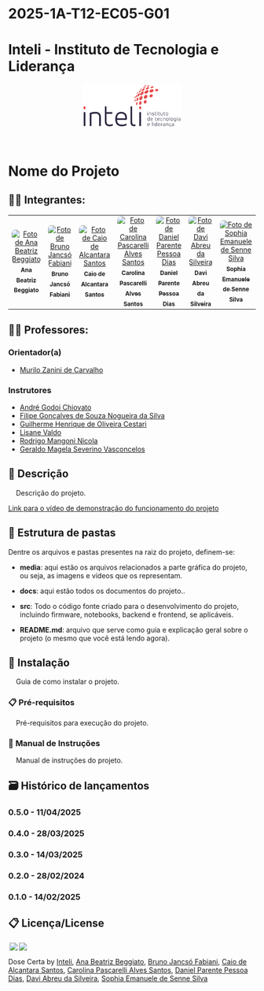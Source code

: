 # 2025-1A-T12-EC05-G01

# Inteli - Instituto de Tecnologia e Liderança 

<p align="center">
<a href= "https://www.inteli.edu.br/"><img src="media/inteli.png" alt="Inteli - Instituto de Tecnologia e Liderança" border="0" width=40% height=40%></a>
</p>

<br>

# Nome do Projeto

## 👨‍🎓 Integrantes: 

<div align="center">
  <table>
    <tr>
      <td align="center"><a href="https://www.linkedin.com/in/ana-beggiato/"><img style="border-radius: 10%;" src="./media/membros/ana.jpg" width="100px;" alt="Foto de Ana Beatriz Beggiato" /><br><sub><b>Ana Beatriz Beggiato</b></sub></a></td>
      <td align="center"><a href="https://www.linkedin.com/in/bruno-jancso-fabiani-0272532b3/"><img style="border-radius: 10%;" src="./media/membros/bruno.jpg" width="100px;" alt="Foto de Bruno Jancsó Fabiani"/><br><sub><b>Bruno Jancsó Fabiani</b></sub></a></td>
      <td align="center"><a href="https://www.linkedin.com/in/caio-alcantara-santos/"><img style="border-radius: 10%;" src="./media/membros/caio.jpg" width="100px;" alt="Foto de Caio de Alcantara Santos"/><br><sub><b>Caio de Alcantara Santos</b></sub></a></td>
      <td align="center"><a href="https://www.linkedin.com/in/carol-pascarelli/"><img style="border-radius: 10%;" src="./media/membros/carolina.jpg" width="100px;" alt="Foto de Carolina Pascarelli Alves Santos"/><br><sub><b>Carolina Pascarelli Alves Santos</b></sub></a></td>
      <td align="center"><a href="https://www.linkedin.com/in/danielppdias/"><img style="border-radius: 10%;" src="./media/membros/daniel.jpg" width="100px;" alt="Foto de Daniel Parente Pessoa Dias"/><br><sub><b>Daniel Parente Pessoa Dias</b></sub></a></td>
      <td align="center"><a href="https://www.linkedin.com/in/davi-abreu-da-silveira/"><img style="border-radius: 10%;" src="./media/membros/davi.jpg" width="100px;" alt="Foto de Davi Abreu da Silveira"/><br><sub><b>Davi Abreu da Silveira</b></sub></a></td>
      <td align="center"><a href="https://www.linkedin.com/in/sophia-emanuele-de-senne-silva/"><img style="border-radius: 10%;" src="./media/membros/sophia.jpg" width="100px;" alt="Foto de Sophia Emanuele de Senne Silva"/><br><sub><b>Sophia Emanuele de Senne Silva</b></sub></a></td>
    </tr>
  </table>
</div>

## 👩‍🏫 Professores:
### Orientador(a) 
- <a href="https://www.linkedin.com/in/murilo-zanini-de-carvalho-0980415b/">Murilo Zanini de Carvalho</a>
### Instrutores
- <a href="https://www.linkedin.com/in/andregodoichiovato/">André Godoi Chiovato</a>
- <a href="https://www.linkedin.com/in/filipe-gon%C3%A7alves-08a55015b/">Filipe Gonçalves de Souza Nogueira da Silva</a> 
- <a href="https://www.linkedin.com/in/gui-cestari/">Guilherme Henrique de Oliveira Cestari</a> 
- <a href="https://www.linkedin.com/in/lisane-valdo/">Lisane Valdo</a>
- <a href="https://www.linkedin.com/in/rodrigo-mangoni-nicola-537027158/">Rodrigo Mangoni Nicola</a>
- <a href="https://www.linkedin.com/in/geraldo-magela-severino-vasconcelos-22b1b220/">Geraldo Magela Severino Vasconcelos</a>

## 📜 Descrição

&nbsp;&nbsp;&nbsp;&nbsp;Descrição do projeto.

[Link para o vídeo de demonstração do funcionamento do projeto]()

## 📁 Estrutura de pastas

Dentre os arquivos e pastas presentes na raiz do projeto, definem-se:

- <b>media</b>: aqui estão os arquivos relacionados a parte gráfica do projeto, ou seja, as imagens e vídeos que os representam.

- <b>docs</b>: aqui estão todos os documentos do projeto..

- <b>src</b>: Todo o código fonte criado para o desenvolvimento do projeto, incluindo firmware, notebooks, backend e frontend, se aplicáveis.

- <b>README.md</b>: arquivo que serve como guia e explicação geral sobre o projeto (o mesmo que você está lendo agora).

## 🔧 Instalação

&nbsp;&nbsp;&nbsp;&nbsp;Guia de como instalar o projeto.

### 📋 **Pré-requisitos**

&nbsp;&nbsp;&nbsp;&nbsp;Pré-requisitos para execução do projeto.

### 📜 **Manual de Instruções**

&nbsp;&nbsp;&nbsp;&nbsp;Manual de instruções do projeto.

## 🗃 Histórico de lançamentos

### 0.5.0 - 11/04/2025

### 0.4.0 - 28/03/2025 

### 0.3.0 - 14/03/2025

### 0.2.0 - 28/02/2024

### 0.1.0 - 14/02/2025

## 📋 Licença/License

<img style="height:22px!important;margin-left:3px;vertical-align:text-bottom;" src="https://mirrors.creativecommons.org/presskit/icons/cc.svg?ref=chooser-v1"><img style="height:22px!important;margin-left:3px;vertical-align:text-bottom;" src="https://mirrors.creativecommons.org/presskit/icons/by.svg?ref=chooser-v1"><p xmlns:cc="http://creativecommons.org/ns#" xmlns:dct="http://purl.org/dc/terms/"><a property="dct:title" rel="cc:attributionURL">Dose Certa</a> by <a rel="cc:attributionURL dct:creator" property="cc:attributionName" href="https://www.inteli.edu.br/">Inteli</a>, <a href="https://github.com/anabeggiato">Ana Beatriz Beggiato<a>, <a href="https://github.com/BrunoFabiani">Bruno Jancsó Fabiani</a>, <a href="https://github.com/caio-alcantara">Caio de Alcantara Santos</a>, <a href="https://github.com/carol-pascarelli">Carolina Pascarelli Alves Santos</a>, <a href="https://github.com/danielppd">Daniel Parente Pessoa Dias</a>, <a href="https://github.com/daviiabreu">Davi Abreu da Silveira</a>, <a href="https://github.com/SophiSenne">Sophia Emanuele de Senne Silva</a>